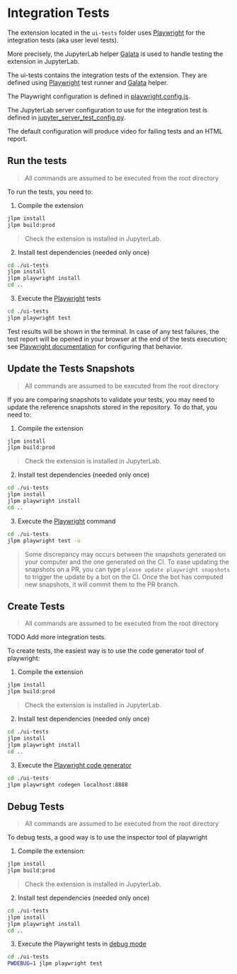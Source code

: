 # Integration Tests

The extension located in the `ui-tests` folder uses [Playwright](https://playwright.dev/docs/intro) for the integration tests (aka user level tests).

More precisely, the JupyterLab helper [Galata](https://github.com/jupyterlab/jupyterlab/tree/master/galata) is used to handle testing the extension in JupyterLab.

The ui-tests contains the integration tests of the extension. They are defined using [Playwright](https://playwright.dev/docs/intro) test runner and [Galata](https://github.com/jupyterlab/jupyterlab/tree/master/galata) helper.

The Playwright configuration is defined in [playwright.config.js](./playwright.config.js).

The JupyterLab server configuration to use for the integration test is defined in [jupyter_server_test_config.py](./jupyter_server_test_config.py).

The default configuration will produce video for failing tests and an HTML report.

## Run the tests

> All commands are assumed to be executed from the root directory

To run the tests, you need to:

1. Compile the extension

```bash
jlpm install
jlpm build:prod
```

> Check the extension is installed in JupyterLab.

2. Install test dependencies (needed only once)

```bash
cd ./ui-tests
jlpm install
jlpm playwright install
cd ..
```

3. Execute the [Playwright](https://playwright.dev/docs/intro) tests

```bash
cd ./ui-tests
jlpm playwright test
```

Test results will be shown in the terminal. In case of any test failures, the test report will be opened in your browser at the end of the tests execution; see [Playwright documentation](https://playwright.dev/docs/test-reporters#html-reporter) for configuring that behavior.

## Update the Tests Snapshots

> All commands are assumed to be executed from the root directory

If you are comparing snapshots to validate your tests, you may need to update the reference snapshots stored in the repository. To do that, you need to:

1. Compile the extension

```bash
jlpm install
jlpm build:prod
```

> Check the extension is installed in JupyterLab.

2. Install test dependencies (needed only once)

```bash
cd ./ui-tests
jlpm install
jlpm playwright install
cd ..
```

3. Execute the [Playwright](https://playwright.dev/docs/intro) command

```bash
cd ./ui-tests
jlpm playwright test -u
```

> Some discrepancy may occurs between the snapshots generated on your computer and
> the one generated on the CI. To ease updating the snapshots on a PR, you can
> type `please update playwright snapshots` to trigger the update by a bot on the CI.
> Once the bot has computed new snapshots, it will commit them to the PR branch.

## Create Tests

> All commands are assumed to be executed from the root directory

TODO Add more integration tests.

To create tests, the easiest way is to use the code generator tool of playwright:

1. Compile the extension

```bash
jlpm install
jlpm build:prod
```

> Check the extension is installed in JupyterLab.

2. Install test dependencies (needed only once)

```bash
cd ./ui-tests
jlpm install
jlpm playwright install
cd ..
```

3. Execute the [Playwright code generator](https://playwright.dev/docs/codegen)

```bash
cd ./ui-tests
jlpm playwright codegen localhost:8888
```

## Debug Tests

> All commands are assumed to be executed from the root directory

To debug tests, a good way is to use the inspector tool of playwright

1. Compile the extension:

```bash
jlpm install
jlpm build:prod
```

> Check the extension is installed in JupyterLab.

2. Install test dependencies (needed only once)

```bash
cd ./ui-tests
jlpm install
jlpm playwright install
cd ..
```

3. Execute the Playwright tests in [debug mode](https://playwright.dev/docs/debug)

```bash
cd ./ui-tests
PWDEBUG=1 jlpm playwright test
```
